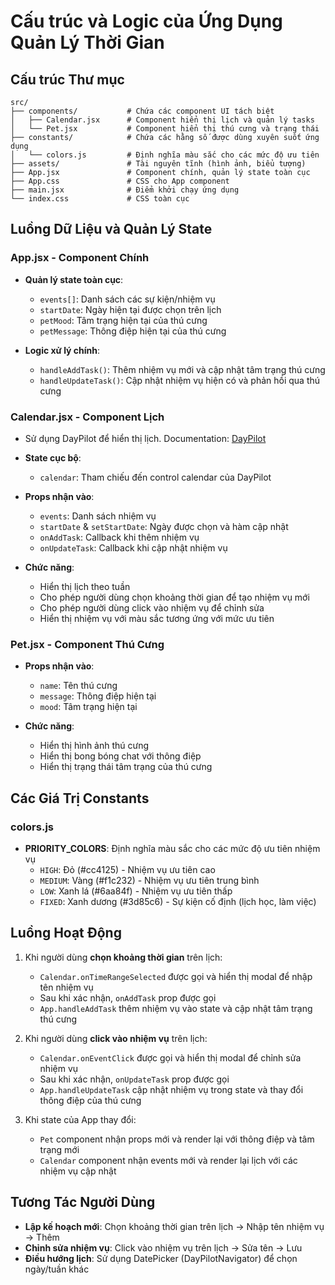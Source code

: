 # Cấu trúc và Logic của Ứng Dụng Quản Lý Thời Gian

## Cấu trúc Thư mục

```
src/
├── components/           # Chứa các component UI tách biệt
│   ├── Calendar.jsx      # Component hiển thị lịch và quản lý tasks
│   └── Pet.jsx           # Component hiển thị thú cưng và trạng thái
├── constants/            # Chứa các hằng số được dùng xuyên suốt ứng dụng
│   └── colors.js         # Định nghĩa màu sắc cho các mức độ ưu tiên
├── assets/               # Tài nguyên tĩnh (hình ảnh, biểu tượng)
├── App.jsx               # Component chính, quản lý state toàn cục
├── App.css               # CSS cho App component
├── main.jsx              # Điểm khởi chạy ứng dụng
└── index.css             # CSS toàn cục
```

## Luồng Dữ Liệu và Quản Lý State

### App.jsx - Component Chính
- **Quản lý state toàn cục**:
  - `events[]`: Danh sách các sự kiện/nhiệm vụ
  - `startDate`: Ngày hiện tại được chọn trên lịch
  - `petMood`: Tâm trạng hiện tại của thú cưng
  - `petMessage`: Thông điệp hiện tại của thú cưng

- **Logic xử lý chính**:
  - `handleAddTask()`: Thêm nhiệm vụ mới và cập nhật tâm trạng thú cưng
  - `handleUpdateTask()`: Cập nhật nhiệm vụ hiện có và phản hồi qua thú cưng

### Calendar.jsx - Component Lịch

- Sử dụng DayPilot để hiển thị lịch. Documentation: [DayPilot](https://code.daypilot.org/42221/react-weekly-calendar-tutorial)

- **State cục bộ**:
  - `calendar`: Tham chiếu đến control calendar của DayPilot

- **Props nhận vào**:
  - `events`: Danh sách nhiệm vụ
  - `startDate` & `setStartDate`: Ngày được chọn và hàm cập nhật
  - `onAddTask`: Callback khi thêm nhiệm vụ
  - `onUpdateTask`: Callback khi cập nhật nhiệm vụ

- **Chức năng**:
  - Hiển thị lịch theo tuần
  - Cho phép người dùng chọn khoảng thời gian để tạo nhiệm vụ mới
  - Cho phép người dùng click vào nhiệm vụ để chỉnh sửa
  - Hiển thị nhiệm vụ với màu sắc tương ứng với mức ưu tiên

### Pet.jsx - Component Thú Cưng
- **Props nhận vào**:
  - `name`: Tên thú cưng
  - `message`: Thông điệp hiện tại
  - `mood`: Tâm trạng hiện tại

- **Chức năng**:
  - Hiển thị hình ảnh thú cưng
  - Hiển thị bong bóng chat với thông điệp
  - Hiển thị trạng thái tâm trạng của thú cưng

## Các Giá Trị Constants

### colors.js
- **PRIORITY_COLORS**: Định nghĩa màu sắc cho các mức độ ưu tiên nhiệm vụ
  - `HIGH`: Đỏ (#cc4125) - Nhiệm vụ ưu tiên cao
  - `MEDIUM`: Vàng (#f1c232) - Nhiệm vụ ưu tiên trung bình
  - `LOW`: Xanh lá (#6aa84f) - Nhiệm vụ ưu tiên thấp
  - `FIXED`: Xanh dương (#3d85c6) - Sự kiện cố định (lịch học, làm việc)

## Luồng Hoạt Động

1. Khi người dùng **chọn khoảng thời gian** trên lịch:
   - `Calendar.onTimeRangeSelected` được gọi và hiển thị modal để nhập tên nhiệm vụ
   - Sau khi xác nhận, `onAddTask` prop được gọi
   - `App.handleAddTask` thêm nhiệm vụ vào state và cập nhật tâm trạng thú cưng

2. Khi người dùng **click vào nhiệm vụ** trên lịch:
   - `Calendar.onEventClick` được gọi và hiển thị modal để chỉnh sửa nhiệm vụ
   - Sau khi xác nhận, `onUpdateTask` prop được gọi
   - `App.handleUpdateTask` cập nhật nhiệm vụ trong state và thay đổi thông điệp của thú cưng

3. Khi state của App thay đổi:
   - `Pet` component nhận props mới và render lại với thông điệp và tâm trạng mới
   - `Calendar` component nhận events mới và render lại lịch với các nhiệm vụ cập nhật

## Tương Tác Người Dùng

- **Lập kế hoạch mới**: Chọn khoảng thời gian trên lịch → Nhập tên nhiệm vụ → Thêm
- **Chỉnh sửa nhiệm vụ**: Click vào nhiệm vụ trên lịch → Sửa tên → Lưu
- **Điều hướng lịch**: Sử dụng DatePicker (DayPilotNavigator) để chọn ngày/tuần khác
